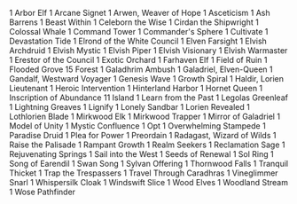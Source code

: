 1 Arbor Elf
1 Arcane Signet
1 Arwen, Weaver of Hope
1 Asceticism
1 Ash Barrens
1 Beast Within
1 Celeborn the Wise
1 Cirdan the Shipwright
1 Colossal Whale
1 Command Tower
1 Commander's Sphere
1 Cultivate
1 Devastation Tide
1 Elrond of the White Council
1 Elven Farsight
1 Elvish Archdruid
1 Elvish Mystic
1 Elvish Piper
1 Elvish Visionary
1 Elvish Warmaster
1 Erestor of the Council
1 Exotic Orchard
1 Farhaven Elf
1 Field of Ruin
1 Flooded Grove
15 Forest
1 Galadhrim Ambush
1 Galadriel, Elven-Queen
1 Gandalf, Westward Voyager
1 Genesis Wave
1 Growth Spiral
1 Haldir, Lorien Lieutenant
1 Heroic Intervention
1 Hinterland Harbor
1 Hornet Queen
1 Inscription of Abundance
11 Island
1 Learn from the Past
1 Legolas Greenleaf
1 Lightning Greaves
1 Lignify
1 Lonely Sandbar
1 Lorien Revealed
1 Lothlorien Blade
1 Mirkwood Elk
1 Mirkwood Trapper
1 Mirror of Galadriel
1 Model of Unity
1 Mystic Confluence
1 Opt
1 Overwhelming Stampede
1 Paradise Druid
1 Plea for Power
1 Preordain
1 Radagast, Wizard of Wilds
1 Raise the Palisade
1 Rampant Growth
1 Realm Seekers
1 Reclamation Sage
1 Rejuvenating Springs
1 Sail into the West
1 Seeds of Renewal
1 Sol Ring
1 Song of Earendil
1 Swan Song
1 Sylvan Offering
1 Thornwood Falls
1 Tranquil Thicket
1 Trap the Trespassers
1 Travel Through Caradhras
1 Vineglimmer Snarl
1 Whispersilk Cloak
1 Windswift Slice
1 Wood Elves
1 Woodland Stream
1 Wose Pathfinder